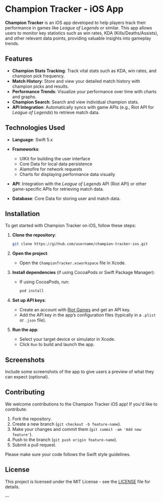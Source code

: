 # Champion Tracker - iOS App

**Champion Tracker** is an iOS app developed to help players track their performance in games like *League of Legends* or similar. This app allows users to monitor key statistics such as win rates, KDA (Kills/Deaths/Assists), and other relevant data points, providing valuable insights into gameplay trends.

## Features

* **Champion Stats Tracking**: Track vital stats such as KDA, win rates, and champion pick frequency.
* **Match History**: Store and view your detailed match history with champion picks and results.
* **Performance Trends**: Visualize your performance over time with charts and graphs.
* **Champion Search**: Search and view individual champion stats.
* **API Integration**: Automatically syncs with game APIs (e.g., Riot API for *League of Legends*) to retrieve match data.

## Technologies Used

* **Language**: Swift 5.x
* **Frameworks**:

  * UIKit for building the user interface
  * Core Data for local data persistence
  * Alamofire for network requests
  * Charts for displaying performance data visually
* **API**: Integration with the *League of Legends* API (Riot API) or other game-specific APIs for retrieving match data.
* **Database**: Core Data for storing user and match data.

## Installation

To get started with Champion Tracker on iOS, follow these steps:

1. **Clone the repository**:

   ```bash
   git clone https://github.com/username/champion-tracker-ios.git
   ```

2. **Open the project**:

   * Open the `ChampionTracker.xcworkspace` file in Xcode.

3. **Install dependencies** (if using CocoaPods or Swift Package Manager):

   * If using CocoaPods, run:

     ```bash
     pod install
     ```

4. **Set up API keys**:

   * Create an account with [Riot Games](https://developer.riotgames.com/) and get an API key.
   * Add the API key in the app’s configuration files (typically in a `.plist` or `.json` file).

5. **Run the app**:

   * Select your target device or simulator in Xcode.
   * Click `Run` to build and launch the app.

## Screenshots

Include some screenshots of the app to give users a preview of what they can expect (optional).

## Contributing

We welcome contributions to the Champion Tracker iOS app! If you'd like to contribute:

1. Fork the repository.
2. Create a new branch (`git checkout -b feature-name`).
3. Make your changes and commit them (`git commit -am 'Add new feature'`).
4. Push to the branch (`git push origin feature-name`).
5. Submit a pull request.

Please make sure your code follows the Swift style guidelines.

## License

This project is licensed under the MIT License - see the [LICENSE](LICENSE) file for details.

--
